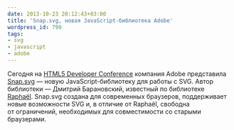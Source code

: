 ```yaml
---
date: 2013-10-23 20:12:43+03:00
title: 'Snap.svg, новая JavaScript-библиотека Adobe'
wordpress_id: 799
tags:
- svg
- javascript
- adobe
---
```


Сегодня на [HTML5 Developer Conference][1] компания Adobe представила [Snap.svg][2] — новую JavaScript-библиотеку для работы с SVG. Автор библиотеки — Дмитрий Барановский, известный по библиотеке [Raphaël][3]. Snap.svg создана для современных браузеров, поддерживает новые возможности SVG и, в отличие от Raphaël, свободна от ограничений, необходимых для совместимости со старыми браузерами.

[1]: http://html5devconf.com
[2]: http://snapsvg.io
[3]: http://raphaeljs.com
